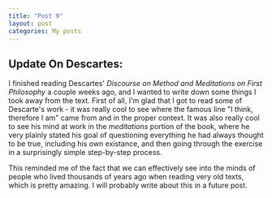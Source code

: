 ```yaml
---
title: "Post 9"
layout: post
categories: My posts
---
```


## Update On Descartes:

I finished reading Descartes' *Discourse on Method and Meditations on First Philosophy* a couple weeks ago, and I wanted to write down some things I took away from the text. First of all, I'm glad that I got to read some of Descarte's work - it was really cool to see where the famous line "I think, therefore I am" came from and in the proper context. It was also really cool to see his mind at work in the *meditations* portion of the book, where he very plainly stated his goal of questioning everything he had always thought to be true, including his own existance, and then going through the exercise in a surprisingly simple step-by-step process.

This reminded me of the fact that we can effectively see into the minds of people who lived thousands of years ago when reading very old texts, which is pretty amazing. I will probably write about this in a future post.




